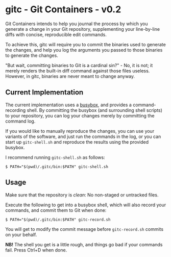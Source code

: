 # gitc - Git Containers - v0.2

Git Containers intends to help you journal the process by which you
generate a change in your Git repository, supplementing your
line-by-line diffs with concise, reproducible edit commands.

To achieve this, gitc will require you to commit the binaries used to
generate the changes, and help you log the arguments you passed to
those binaries to generate the changes.

"But wait, committing binaries to Git is a cardinal sin?" - No, it is
not; it merely renders the built-in diff command against those files
useless. However, in gitc, binaries are never meant to change anyway.

## Current Implementation

The current implementation uses a [busybox](https://busybox.net/), and
provides a command-recording shell. By committing the busybox (and
surrounding shell scripts) to your repository, you can log your
changes merely by committing the command log.

If you would like to manually reproduce the changes, you can use your
variants of the software, and just run the commands in the log, or you
can start up `gitc-shell.sh` and reproduce the results using the
provided busybox.

I recommend running `gitc-shell.sh` as follows:

```
$ PATH="$(pwd)/.gitc/bin:$PATH" gitc-shell.sh
```

## Usage

Make sure that the repository is _clean_: No non-staged or untracked
files.

Execute the following to get into a busybox shell, which will also
record your commands, and commit them to Git when done:

```
$ PATH="$(pwd)/.gitc/bin:$PATH" gitc-record.sh
```

You will get to modify the commit message before `gitc-record.sh`
commits on your behalf.

**NB!** The shell you get is a little rough, and things go bad if your
commands fail. Press Ctrl+D when done.

